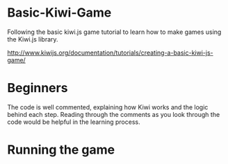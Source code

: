 # Basic-Kiwi-Game
Following the basic kiwi.js game tutorial to learn how to make games using the Kiwi.js library.

http://www.kiwijs.org/documentation/tutorials/creating-a-basic-kiwi-js-game/


# Beginners
The code is well commented, explaining how Kiwi works and the logic behind each step. 
Reading through the comments as you look through the code would be helpful in the learning process.

# Running the game
